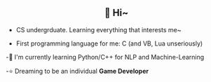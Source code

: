 <h2 align="center">👋 Hi~ </h2>

- CS undergrduate. Learning everything that interests me~

- First programming language for me: C (and VB, Lua unseriously)

-🌱 I'm currently learning Python/C++ for NLP and Machine-Learning

-⭐ Dreaming to be an individual **Game Developer** 

<!--
**Locietta/Locietta** is a ✨ _special_ ✨ repository because its `README.md` (this file) appears on your GitHub profile.

Here are some ideas to get you started:

- 🔭 I’m currently working on ...
- 🌱 I’m currently learning ...
- 👯 I’m looking to collaborate on ...
- 🤔 I’m looking for help with ...
- 💬 Ask me about ...
- 📫 How to reach me: ...
- 😄 Pronouns: ...
- ⚡ Fun fact: ...
-->
